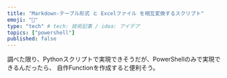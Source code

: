 ```yaml
---
title: "Markdown-テーブル形式 と Excelファイル を相互変換するスクリプト"
emoji: "🎉"
type: "tech" # tech: 技術記事 / idea: アイデア
topics: ["powershell"]
published: false
---
```

調べた限り、Pythonスクリプトで実現できそうだが、PowerShellのみで実現できるんだったら、
自作Functionを作成すると便利そう。